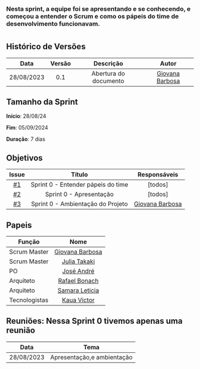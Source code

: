 ### Nesta sprint, a equipe foi se apresentando e se conhecendo, e começou a entender o Scrum e como os pápeis do time de desenvolvimento funcionavam.

#

## Histórico de Versões

| Data       | Versão | Descrição                                 | Autor             |
| :--------: | :----: | :--------------------:                    | :---------------: |
| 28/08/2023 |  0.1   | Abertura do documento                     | [Giovana Barbosa ](https://github.com/gio221) |

## Tamanho da Sprint

**Início**: 28/08/24

**Fim**: 05/09/2024

**Duração**: 7 dias

## Objetivos

|                            Issue                             |              Título               |                    Responsáveis                     |
| :----------------------------------------------------------: | :-------------------------------: | :-------------------------------------------------: |
| [#1](https://github.com/unb-mds/2023-2-Squad07/issues/2) |  Sprint 0 - Entender pápeis do time  | [todos] |
| [#2](https://github.com/unb-mds/2023-2-Squad07/issues/1) | Sprint 0 - Apresentação | [todos] |
| [#3](https://github.com/unb-mds/2023-2-Squad07/issues/22) | Sprint 0 - Ambientação do Projeto |  [Giovana Barbosa ](https://github.com/gio221) |

## Papeis

| Função        |                                                                           Nome                                                                            |
| ------------- | :-------------------------------------------------------------------------------------------------------------------------------------------------------: |
| Scrum Master  |                                                    [Giovana Barbosa ](https://github.com/gio221)                                                    |
| Scrum Master  |                                                    [Julia Takaki](https://github.com/juliatakaki)                                                    |
| PO            |                                                    [José André](https://github.com/joseandre25)                                                     |
| Arquiteto     |                                                    [Rafael Bonach](https://github.com/RafaBonach)                                                    |
| Arquiteto     |                                                    [Samara Leticia](https://github.com/samarawwleticia)                                                    |
| Tecnologistas | [Kaua Victor](https://github.com/Kauanviictor) |

## Reuniões: Nessa Sprint 0 tivemos apenas uma reunião

| Data       | Tema                             
| :---------:| :--------------------------:      
| 28/08/2023 | Apresentação,e ambientação   